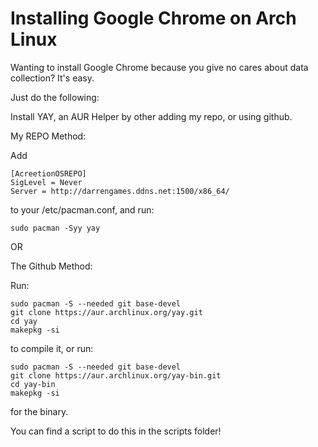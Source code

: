 # Installing Google Chrome on Arch Linux

Wanting to install Google Chrome because you give no cares about data collection? It's easy. 

Just do the following:

Install YAY, an AUR Helper by other adding my repo, or using github.

My REPO Method:

Add 
```
[AcreetionOSREPO]
SigLevel = Never
Server = http://darrengames.ddns.net:1500/x86_64/
```
to your /etc/pacman.conf, and run:

```
sudo pacman -Syy yay
```
OR

The Github Method:

Run:
```
sudo pacman -S --needed git base-devel
git clone https://aur.archlinux.org/yay.git
cd yay
makepkg -si
```
to compile it, or run:

```
sudo pacman -S --needed git base-devel
git clone https://aur.archlinux.org/yay-bin.git
cd yay-bin
makepkg -si
```
for the binary.

You can find a script to do this in the scripts folder!
